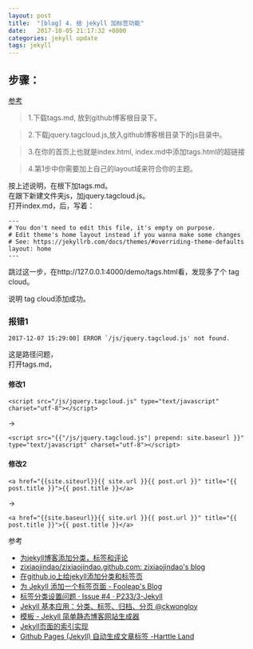 ```yaml
---
layout: post
title:  "[blog] 4. 给 jekyll 加标签功能"
date:   2017-10-05 21:17:32 +0800
categories: jekyll update
tags: jekyll
---
```


## 步骤： ## 

[参考](http://zixiaojindao.github.io/blogging/2012/09/30/jekyll-category-tag-recent-comment/)

> 1.下载tags.md, 放到github博客根目录下。

> 2.下载jquery.tagcloud.js,放入github博客根目录下的js目录中。

> 3.在你的首页上也就是index.html, index.md中添加tags.html的超链接

> 4.第1步中你需要加上自己的layout域来符合你的主题。

按上述说明，在根下加tags.md。  
在跟下新建文件夹js，加jquery.tagcloud.js。   
打开index.md，后，写着：

	---
	# You don't need to edit this file, it's empty on purpose.
	# Edit theme's home layout instead if you wanna make some changes
	# See: https://jekyllrb.com/docs/themes/#overriding-theme-defaults
	layout: home
	---

跳过这一步，在http://127.0.0.1:4000/demo/tags.html看，发现多了个 tag cloud。

说明 tag cloud添加成功。


### 报错1 ###

	2017-12-07 15:29:00] ERROR `/js/jquery.tagcloud.js' not found.

这是路径问题，  
打开tags.md，
#### 修改1 ####

	<script src="/js/jquery.tagcloud.js" type="text/javascript" charset="utf-8"></script>  
->

	<script src="{{"/js/jquery.tagcloud.js"| prepend: site.baseurl }}" type="text/javascript" charset="utf-8"></script> 

#### 修改2 ####
	<a href="{{site.siteurl}}{{ site.url }}{{ post.url }}" title="{{ post.title }}">{{ post.title }}</a>
->

	<a href="{{site.baseurl}}{{ site.url }}{{ post.url }}" title="{{ post.title }}">{{ post.title }}</a>



参考

* [为jekyll博客添加分类，标签和评论](http://zixiaojindao.github.io/blogging/2012/09/30/jekyll-category-tag-recent-comment/)
* [zixiaojindao/zixiaojindao.github.com: zixiaojindao's blog](https://github.com/zixiaojindao/zixiaojindao.github.com)
* [在github.io上给jekyll添加分类和标签页](http://www.wantchalk.com/c/writing/jekyll/2016/06/19/add-tag-and-category-for-github-io.html)
* [为 Jekyll 添加一个标签页面 - Fooleap's Blog](http://blog.fooleap.org/jekyll-tags-page.html)
* [标签分类设置问题 · Issue #4 · P233/3-Jekyll](https://github.com/P233/3-Jekyll/issues/4)
* [Jekyll 基本应用：分类、标签、归档、分页 @ckwongloy](http://kisss.cjli.info/auxiliary/Jekyll-Basic-Category-Tag-Archive-Paginator.html)
* [模板 - Jekyll  简单静态博客网站生成器](http://jekyllcn.com/docs/templates/)
* [Jekyll页面的索引实现](http://rootkiter.com/2015/07/14/Jekyll页面的索引实现.html)
* [Github Pages (Jekyll) 自动生成文章标签 -Harttle Land](http://harttle.land/2016/03/30/jekyll-tags.html)
